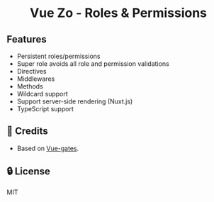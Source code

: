 
<h1 align="center" style="text-align:center">Vue Zo - Roles & Permissions</h1>

## Features

- Persistent roles/permissions
- Super role avoids all role and permission validations
- Directives
- Middlewares
- Methods
- Wildcard support
- Support server-side rendering (Nuxt.js)
- TypeScript support

## 🙈 Credits

- Based on [Vue-gates](https://github.com/williamcruzme/vue-gates).

## 🔒 License

MIT
